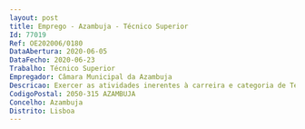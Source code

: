 ```yaml
--- 
layout: post
title: Emprego - Azambuja - Técnico Superior
Id: 77019
Ref: OE202006/0180
DataAbertura: 2020-06-05
DataFecho: 2020-06-23
Trabalho: Técnico Superior
Empregador: Câmara Municipal da Azambuja
Descricao: Exercer as atividades inerentes à carreira e categoria de TécnicoSuperior, nos termos do mapa anexo a que se refere o n.º 2 do artigo 88.º da Lei Geral do Trabalhoem Funções Públicas (LTFP), correspondente ao grau de complexidade 3, concretizando  se nas seguintes funções específicas  exercer, com responsabilidadee autonomia técnica, ainda que com enquadramento superior qualificado, funções consultivas,de estudo, planeamento, programação, avaliação e de aplicação de métodos e processos denatureza técnica e ou científica inerentes à respetiva área de especialização e formação académicaque visam fundamentar e preparar a decisão  em virtude de ser detentor da qualidade de membroefetivo da respetiva ordem profissional legalmente aprovada, pode executar as tarefas e exerceras funções que sejam permitidas pelo normativo estatutário e ou ético em vigor na mesma.O(a) Psicólogo(a) Clínico(a) desempenhará funções específicas numa abordagem de educaçãopositiva e numa perspetiva sistémica de intervenção  coordenação de Equipa Multidisciplinar coordenação e Avaliação Pedagógica de Professores formadores e Educadores  realização desessões de avaliação e acompanhamento a crianças e jovens referenciados  avaliação psicológicae acompanhamento de adultos  coordenação da componente pedagógica das AEC — Atividadesde Enriquecimento Curricular e (AAAF) Atividades de Apoio e Animação à Família  avaliação e análise de perfis psicológicos no âmbito da CPCJ  desenvolvimento de Programas de EducaçãoParental  desenvolvimento de Programas de Mentoria  organização e realização de Seminários eworkshops de meditação e mindfulness a professores e Educadores no âmbito de Programas dePromoção do Sucesso Escolar e outras tarefas provenientes de deliberação, despacho ou determinaçãosuperior.
CodigoPostal: 2050-315 AZAMBUJA
Concelho: Azambuja
Distrito: Lisboa
--- 
```

